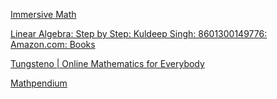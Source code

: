 [Immersive Math](http://immersivemath.com/ila/index.html#)

[Linear Algebra: Step by Step: Kuldeep Singh: 8601300149776: Amazon.com: Books](https://www.amazon.com/Linear-Algebra-Step-Kuldeep-Singh/dp/0199654441/ref=sr_1_7)

[Tungsteno | Online Mathematics for Everybody](https://www.tungsteno.io/)

[Mathpendium](https://mathpendium.org/discover)
